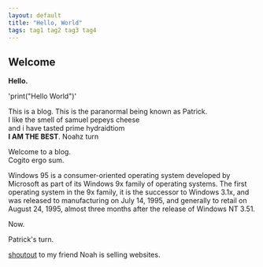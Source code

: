```yaml
---
layout: default
title: "Hello, World"
tags: tag1 tag2 tag3 tag4
---
```


## Welcome

**Hello.**

'print("Hello World")'

This is a blog.
This is the paranormal being known as Patrick.  
I like the smell of samuel pepeys cheese  
and i have tasted prime hydraidtiom  
**I AM THE BEST**.
Noahz turn

Welcome to a blog.  
Cogito ergo sum.
    
Windows 95 is a consumer-oriented operating system developed by Microsoft as part of its Windows 9x family of operating systems. The first operating system in the 9x family, it is the successor to Windows 3.1x, and was released to manufacturing on July 14, 1995, and generally to retail on August 24, 1995, almost three months after the release of Windows NT 3.51.

Now.  

Patrick's turn. 

[shoutout](funkywood.github.io) to my friend Noah is selling websites.
